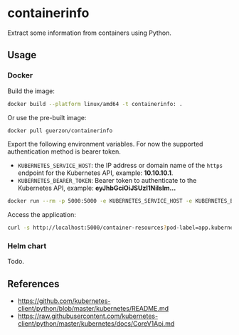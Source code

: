 
# containerinfo

Extract some information from containers using Python.

## Usage

### Docker

Build the image:

```bash
docker build --platform linux/amd64 -t containerinfo: .
```

Or use the pre-built image:

```bash
docker pull guerzon/containerinfo
```

Export the following environment variables. For now the supported authentication method is bearer token.

- `KUBERNETES_SERVICE_HOST`: the IP address or domain name of the `https` endpoint for the Kubernetes API, example: **10.10.10.1**.
- `KUBERNETES_BEARER_TOKEN`: Bearer token to authenticate to the Kubernetes API, example: **eyJhbGciOiJSUzI1NiIsIm...**

```bash
docker run --rm -p 5000:5000 -e KUBERNETES_SERVICE_HOST -e KUBERNETES_BEARER_TOKEN --name containerinfo guerzon/containerinfo:${VERSION}
```

Access the application:

```bash
curl -s http://localhost:5000/container-resources?pod-label=app.kubernetes.io/component=jenkins-master
```

### Helm chart

Todo.

## References

- <https://github.com/kubernetes-client/python/blob/master/kubernetes/README.md>
- <https://raw.githubusercontent.com/kubernetes-client/python/master/kubernetes/docs/CoreV1Api.md>
